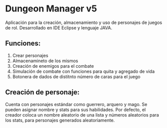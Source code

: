# Dungeon Manager v5

Aplicación para la creación, almacenamiento y uso de personajes de juegos de rol. 
Desarrollado en IDE Eclipse y lenguaje JAVA.

## Funciones:
1. Crear personajes
2. Almacenamineto de los mismos
3. Creación de enemigos para el combate
4. Simulación de combate con funciones para quita y agregado de vida
5. Botonera de dados de distitnto número de caras para el juego

## Creación de personaje:
Cuenta con personajes estándar como guerrero, arquero y mago.
Se pueden asignar nombre y stats para sus habilidades. Por defecto, el creador coloca un nombre aleatorio de una lista y números aleatorios para los stats, para personajes generados aleatoriamente.

